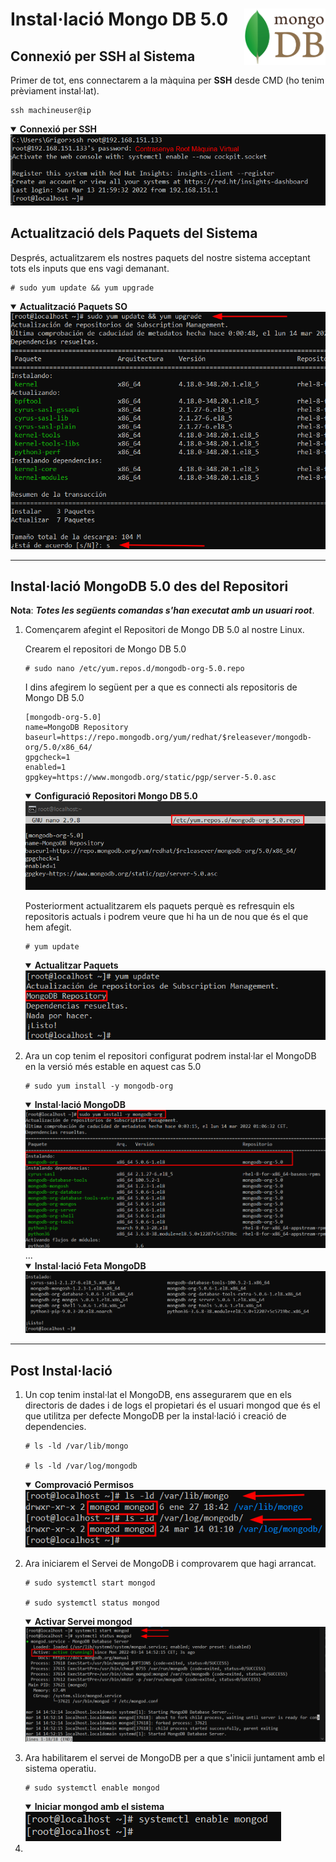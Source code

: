 # Instal·lació Mongo DB 5.0 <img align="right" width="130" src="../imatges/mongo_logo.png"/>

## Connexió per SSH al Sistema
Primer de tot, ens connectarem a la màquina per **SSH** desde CMD (ho tenim prèviament instal·lat).
```
ssh machineuser@ip 
```
<details open>
<summary><b>Connexió per SSH</b></summary>
<img src="captures/ssh.png">
</details>

## Actualització dels Paquets del Sistema
Després, actualitzarem els nostres paquets del nostre sistema acceptant tots els inputs que ens vagi demanant.
```
# sudo yum update && yum upgrade
```
<details open>
<summary><b>Actualització Paquets SO</b></summary>
<img src="captures/upgrade.png">
</details>
<hr>

## Instal·lació MongoDB 5.0 des del Repositori
**Nota**: ***Totes les següents comandas s'han executat amb un usuari root***.

1. Començarem afegint el Repositori de Mongo DB 5.0 al nostre Linux.
    
    Crearem el repositori de Mongo DB 5.0

    ```
    # sudo nano /etc/yum.repos.d/mongodb-org-5.0.repo
    ```

    I dins afegirem lo següent per a que es connecti als repositoris de Mongo DB 5.0

    ```
    [mongodb-org-5.0]
    name=MongoDB Repository
    baseurl=https://repo.mongodb.org/yum/redhat/$releasever/mongodb-org/5.0/x86_64/
    gpgcheck=1
    enabled=1
    gpgkey=https://www.mongodb.org/static/pgp/server-5.0.asc
    ```

    <details open>
    <summary><b>Configuració Repositori Mongo DB 5.0</b></summary>
    <img src="captures/repo_mongo.png">
    </details>
    

    Posteriorment actualitzarem els paquets perquè es refresquin els repositoris actuals i podrem veure que hi ha un de nou que és el que hem afegit.
    ```
    # yum update
    ```
    <details open>
    <summary><b>Actualitzar Paquets</b></summary>
    <img src="captures/update_repo.png">
    </details>

2. Ara un cop tenim el repositori configurat podrem instal·lar el MongoDB en la versió més estable en aquest cas 5.0

    ```
    # sudo yum install -y mongodb-org 
    ```
    <details open>
    <summary><b>Instal·lació MongoDB</b></summary>
    <img src="captures/install_mongo.png">
    </details>
    ...

    <details open>
    <summary><b>Instal·lació Feta MongoDB</b></summary>
    <img src="captures/install_mongo2.png">
    </details>
<hr>

## Post Instal·lació

1. Un cop tenim instal·lat el MongoDB, ens assegurarem que en els directoris de dades i de logs el propietari és el usuari mongod que és el que utilitza per defecte MongoDB per la instal·lació i creació de dependencies.
    ```
    # ls -ld /var/lib/mongo

    # ls -ld /var/log/mongodb
    ```
    <details open>
    <summary><b>Comprovació Permisos</b></summary>
    <img src="captures/owner.png">
    </details>

2. Ara iniciarem el Servei de MongoDB i comprovarem que hagi arrancat.

    ```
    # sudo systemctl start mongod

    # sudo systemctl status mongod
    ```

    <details open>
    <summary><b>Activar Servei mongod</b></summary>
    <img src="captures/start_status_mongod.png">
    </details>

3. Ara habilitarem el servei de MongoDB per a que s'inicii juntament amb el sistema operatiu.
    ```
    # sudo systemctl enable mongod
    ```

    <details open>
    <summary><b>Iniciar mongod amb el sistema</b></summary>
    <img src="captures/enable_mongod.png">
    </details>

4. 






